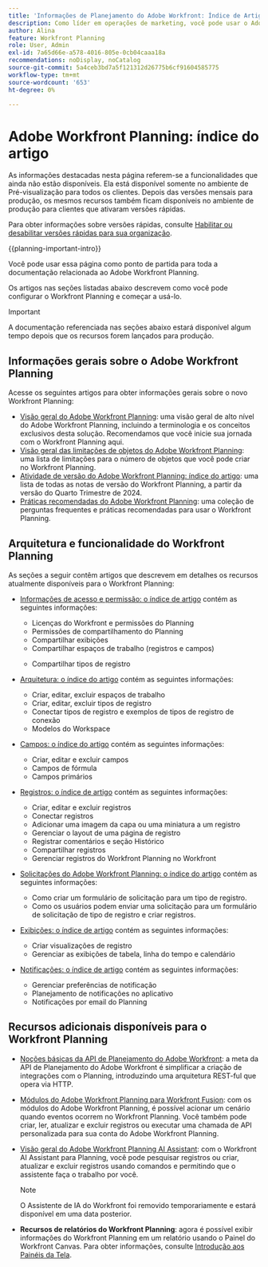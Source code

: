 ```yaml
---
title: 'Informações de Planejamento do Adobe Workfront: Índice de Artigos'
description: Como líder em operações de marketing, você pode usar o Adobe Workfront Planning para organizar trabalhos em todo o ciclo de vida de marketing para todas as suas equipes. Os artigos nesta seção descrevem como você pode configurar os recursos de planejamento e como pode começar a usá-los como parte de suas operações de gerenciamento de campanha.
author: Alina
feature: Workfront Planning
role: User, Admin
exl-id: 7a65d66e-a578-4016-805e-0cb04caaa18a
recommendations: noDisplay, noCatalog
source-git-commit: 5a4ceb3bd7a5f121312d26775b6cf91604585775
workflow-type: tm+mt
source-wordcount: '653'
ht-degree: 0%

---
```


# Adobe Workfront Planning: índice do artigo

<span class="preview">As informações destacadas nesta página referem-se a funcionalidades que ainda não estão disponíveis. Ela está disponível somente no ambiente de Pré-visualização para todos os clientes. Depois das versões mensais para produção, os mesmos recursos também ficam disponíveis no ambiente de produção para clientes que ativaram versões rápidas. </span>

<span class="preview">Para obter informações sobre versões rápidas, consulte [Habilitar ou desabilitar versões rápidas para sua organização](/help/quicksilver/administration-and-setup/set-up-workfront/configure-system-defaults/enable-fast-release-process.md). </span>


{{planning-important-intro}}

Você pode usar essa página como ponto de partida para toda a documentação relacionada ao Adobe Workfront Planning.

Os artigos nas seções listadas abaixo descrevem como você pode configurar o Workfront Planning e começar a usá-lo.

<!--consider removing the IMPORTANT below after GA-->

>[!IMPORTANT]
>
>A documentação referenciada nas seções abaixo estará disponível algum tempo depois que os recursos forem lançados para produção.

## Informações gerais sobre o Adobe Workfront Planning

Acesse os seguintes artigos para obter informações gerais sobre o novo Workfront Planning:

* [Visão geral do Adobe Workfront Planning](/help/quicksilver/planning/general/planning-overview.md): uma visão geral de alto nível do Adobe Workfront Planning, incluindo a terminologia e os conceitos exclusivos desta solução. Recomendamos que você inicie sua jornada com o Workfront Planning aqui.
* [Visão geral das limitações de objetos do Adobe Workfront Planning](/help/quicksilver/planning/general/limitations-overview.md): uma lista de limitações para o número de objetos que você pode criar no Workfront Planning.
* [Atividade de versão do Adobe Workfront Planning: índice do artigo](/help/quicksilver/product-announcements/product-releases/planning-release-activity/planning-release-activity-article-index.md): uma lista de todas as notas de versão do Workfront Planning, a partir da versão do Quarto Trimestre de 2024.
* [Práticas recomendadas do Adobe Workfront Planning](/help/quicksilver/planning/general/planning-best-practices.md): uma coleção de perguntas frequentes e práticas recomendadas para usar o Workfront Planning.

## Arquitetura e funcionalidade do Workfront Planning

As seções a seguir contêm artigos que descrevem em detalhes os recursos atualmente disponíveis para o Workfront Planning:

* [Informações de acesso e permissão: o índice de artigo](/help/quicksilver/planning/access/access-information.md) contém as seguintes informações:

   * Licenças do Workfront e permissões do Planning
   * Permissões de compartilhamento do Planning
   * Compartilhar exibições
   * Compartilhar espaços de trabalho (registros e campos)

  <div class="preview">

   * Compartilhar tipos de registro

  </div>

* [Arquitetura: o índice do artigo](/help/quicksilver/planning/architecture/architecture-information.md) contém as seguintes informações:

   * Criar, editar, excluir espaços de trabalho
   * Criar, editar, excluir tipos de registro
   * Conectar tipos de registro e exemplos de tipos de registro de conexão
   * Modelos do Workspace

* [Campos: o índice do artigo](/help/quicksilver/planning/fields/fields-information.md) contém as seguintes informações:

   * Criar, editar e excluir campos
   * Campos de fórmula
   * Campos primários

* [Registros: o índice de artigo](/help/quicksilver/planning/records/records-information.md) contém as seguintes informações:

   * Criar, editar e excluir registros
   * Conectar registros
   * Adicionar uma imagem da capa ou uma miniatura a um registro
   * Gerenciar o layout de uma página de registro
   * Registrar comentários e seção Histórico
   * Compartilhar registros
   * Gerenciar registros do Workfront Planning no Workfront

* [Solicitações do Adobe Workfront Planning: o índice do artigo](/help/quicksilver/planning/requests/requests-article-index.md) contém as seguintes informações:

   * Como criar um formulário de solicitação para um tipo de registro.
   * Como os usuários podem enviar uma solicitação para um formulário de solicitação de tipo de registro e criar registros.

* [Exibições: o índice de artigo](/help/quicksilver/planning/views/views-information.md) contém as seguintes informações:

   * Criar visualizações de registro
   * Gerenciar as exibições de tabela, linha do tempo e calendário

* [Notificações: o índice de artigo](/help/quicksilver/planning/notifications/notifications-information.md) contém as seguintes informações:

   * Gerenciar preferências de notificação
   * Planejamento de notificações no aplicativo
   * Notificações por email do Planning

## Recursos adicionais disponíveis para o Workfront Planning

* [Noções básicas da API de Planejamento do Adobe Workfront](/help/quicksilver/planning/general/planning-api-basics.md): a meta da API de Planejamento do Adobe Workfront é simplificar a criação de integrações com o Planning, introduzindo uma arquitetura REST-ful que opera via HTTP.

* [Módulos do Adobe Workfront Planning para Workfront Fusion](https://experienceleague.adobe.com/en/docs/workfront-fusion/using/references/apps-and-their-modules/adobe-connectors/workfront-planning-modules): com os módulos do Adobe Workfront Planning, é possível acionar um cenário quando eventos ocorrem no Workfront Planning. Você também pode criar, ler, atualizar e excluir registros ou executar uma chamada de API personalizada para sua conta do Adobe Workfront Planning.

* [Visão geral do Adobe Workfront Planning AI Assistant](/help/quicksilver/planning/general/planning-ai-assistant-overview.md): com o Workfront AI Assistant para Planning, você pode pesquisar registros ou criar, atualizar e excluir registros usando comandos e permitindo que o assistente faça o trabalho por você.

  >[!NOTE]
  >
  >    O Assistente de IA do Workfront foi removido temporariamente e estará disponível em uma data posterior.

* **Recursos de relatórios do Workfront Planning**: agora é possível exibir informações do Workfront Planning em um relatório usando o Painel do Workfront Canvas. Para obter informações, consulte [Introdução aos Painéis da Tela](/help/quicksilver/reports-and-dashboards/canvas-dashboards/manage-canvas-dashboards/get-started-canvas-dashboards.md).

